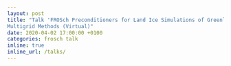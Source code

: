 ```yaml
---
layout: post
title: "Talk 'FROSch Preconditioners for Land Ice Simulations of Greenland and Antarctica' by Alexander Heinlein at the 20th Copper Mountain Conference On
Multigrid Methods (Virtual)"
date: 2020-04-02 17:00:00 +0100
categories: frosch talk
inline: true
inline_url: /talks/
---
```

